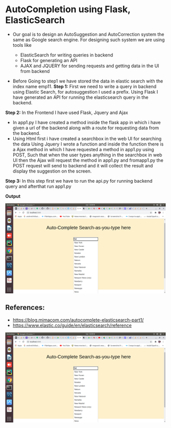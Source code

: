 # AutoCompletion using Flask, ElasticSearch

* Our goal is to design an AutoSuggestion and AutoCorrection system the same as Google search engine. 
For designing such system we are using tools like
  * ElasticSearch  for writing queries in backend 
  * Flask for generating an API 
  * AJAX and JQUERY for sending requests and getting data in the UI from backend
  
* Before Going to step1 we have stored the data in elastic search with the index name emp11.
**Step 1:**  First we need to write a query in backend using Elastic Search, for autosuggestion 
I used a prefix.
Using Flask I have generated an API for running the elasticsearch query in the backend.

**Step 2:** In the Frontend I have used Flask, Jquery and Ajax 
* In app1.py I have created a method inside the flask app in which i have given a url of the backend 
  along with a route for requesting data from the backend.
* Using Html first i have created a searchbox in the web UI for searching the data
  Using Jquery I wrote  a function and inside the function  there is a Ajax method in which 
  I have requested a method in app1.py using POST, Such that when the user types anything in the 
  searchbox in web UI then the Ajax will request the method in app1.py and fromapp1.py the POST request will send 
  to backend and it will collect the result and display the suggestion on the screen.


**Step 3:** In this step first we have to run the api.py for running backend query and afterthat 
run app1.py


**Output**

![Alt text](https://github.com/phani-1995/Elasticsearch_Autocompletion/blob/master/output/Screenshot%20from%202020-10-31%2016-09-53.png)


## References:
* https://blog.mimacom.com/autocomplete-elasticsearch-part1/
* https://www.elastic.co/guide/en/elasticsearch/reference








![Alt text](https://github.com/phani-1995/Elasticsearch_Autocompletion/blob/master/output/Screenshot%20from%202020-10-31%2016-09-53.png)
